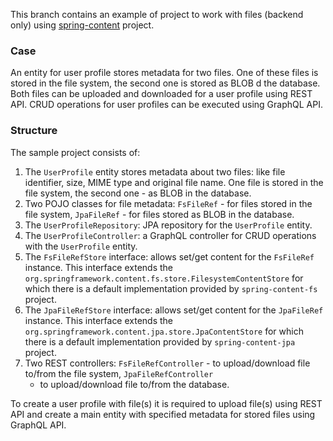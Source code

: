 This branch contains an example of project to work with files (backend only)
using [spring-content](https://github.com/paulcwarren/spring-content) project.

### Case

An entity for user profile stores metadata for two files. One of these files is stored in the file system, the second
one is stored as BLOB d the database. Both files can be uploaded and downloaded for a user profile using REST API. CRUD
operations for user profiles can be executed using GraphQL API.

### Structure

The sample project consists of:

1. The `UserProfile` entity stores metadata about two files: like file identifier, size, MIME type and original file
   name. One file is stored in the file system, the second one - as BLOB in the database.
2. Two POJO classes for file metadata: `FsFileRef` - for files stored in the file system, `JpaFileRef` - for files
   stored as BLOB in the database.
3. The `UserProfileRepository`: JPA repository for the `UserProfile` entity.
4. The `UserProfileController`: a GraphQL controller for CRUD operations with the `UserProfile` entity.
5. The `FsFileRefStore` interface: allows set/get content for the `FsFileRef` instance. This interface extends
   the `org.springframework.content.fs.store.FilesystemContentStore` for which there is a default implementation
   provided by `spring-content-fs` project.
6. The `JpaFileRefStore` interface: allows set/get content for the `JpaFileRef` instance. This interface extends
   the `org.springframework.content.jpa.store.JpaContentStore` for which there is a default implementation provided
   by `spring-content-jpa` project.
7. Two REST controllers: `FsFileRefController` - to upload/download file to/from the file system, `JpaFileRefController`
    - to upload/download file to/from the database.

To create a user profile with file(s) it is required to upload file(s) using REST API and create a main entity with
specified metadata for stored files using GraphQL API.